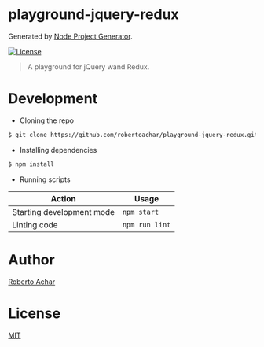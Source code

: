# playground-jquery-redux

Generated by [Node Project Generator](https://github.com/robertoachar/generator-node).

[![License][license-badge]][license-url]

> A playground for jQuery wand Redux.

# Development

* Cloning the repo

```bash
$ git clone https://github.com/robertoachar/playground-jquery-redux.git
```

* Installing dependencies

```bash
$ npm install
```

* Running scripts

| Action                    | Usage          |
| ------------------------- | -------------- |
| Starting development mode | `npm start`    |
| Linting code              | `npm run lint` |

# Author

[Roberto Achar](https://twitter.com/robertoachar)

# License

[MIT](https://github.com/robertoachar/playground-jquery-redux/blob/master/LICENSE)

[license-badge]: https://img.shields.io/github/license/robertoachar/playground-jquery-redux.svg
[license-url]: https://opensource.org/licenses/MIT
